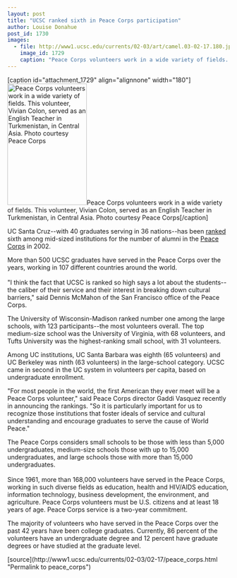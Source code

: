 ```yaml
---
layout: post
title: "UCSC ranked sixth in Peace Corps participation"
author: Louise Donahue
post_id: 1730
images:
  - file: http://www1.ucsc.edu/currents/02-03/art/camel.03-02-17.180.jpg
    image_id: 1729
    caption: "Peace Corps volunteers work in a wide variety of fields. This volunteer, Vivian Colon, served as an English Teacher in Turkmenistan, in Central Asia. Photo courtesy Peace Corps"
---
```


[caption id="attachment_1729" align="alignnone" width="180"]<a href="http://localhost/mysite/wp-content/uploads/2003/02/camel.03-02-17.180.jpg"><img class="size-full wp-image-1729" src="http://localhost/mysite/wp-content/uploads/2003/02/camel.03-02-17.180.jpg" alt="Peace Corps volunteers work in a wide variety of fields. This volunteer, Vivian Colon, served as an English Teacher in Turkmenistan, in Central Asia. Photo courtesy Peace Corps" width="180" height="275" /></a>Peace Corps volunteers work in a wide variety of fields. This volunteer, Vivian Colon, served as an English Teacher in Turkmenistan, in Central Asia. Photo courtesy Peace Corps[/caption]
<p>
  UC Santa Cruz--with 40 graduates serving in 36 nations--has been <a href="http://www.peacecorps.gov/news/news/view.cfm?news_id=745">ranked</a> sixth among mid-sized institutions for the number of alumni in the <a href="http://www.peacecorps.gov/indexf.cfm">Peace Corps</a> in 2002.
</p>
<p>
  More than 500 UCSC graduates have served in the Peace Corps over the years, working in 107 different countries around the world.<br>
  <br>
  "I think the fact that UCSC is ranked so high says a lot about the students--the caliber of their service and their interest in breaking down cultural barriers," said Dennis McMahon of the San Francisco office of the Peace Corps.<br>
</p>
<p>
  The University of Wisconsin-Madison ranked number one among the large schools, with 123 participants--the most volunteers overall. The top medium-size school was the University of Virginia, with 68 volunteers, and Tufts University was the highest-ranking small school, with 31 volunteers.<br>
</p>
<p>
  Among UC institutions, UC Santa Barbara was eighth (65 volunteers) and UC Berkeley was ninth (63 volunteers) in the large-school category. UCSC came in second in the UC system in volunteers per capita, based on undergraduate enrollment.<br>
</p>
<p>
  "For most people in the world, the first American they ever meet will be a Peace Corps volunteer," said Peace Corps director Gaddi Vasquez recently in announcing the rankings. "So it is particularly important for us to recognize those institutions that foster ideals of service and cultural understanding and encourage graduates to serve the cause of World Peace."<br>
</p>
<p>
  The Peace Corps considers small schools to be those with less than 5,000 undergraduates, medium-size schools those with up to 15,000 undergraduates, and large schools those with more than 15,000 undergraduates.<br>
  <br>
  Since 1961, more than 168,000 volunteers have served in the Peace Corps, working in such diverse fields as education, health and HIV/AIDS education, information technology, business development, the environment, and agriculture. Peace Corps volunteers must be U.S. citizens and at least 18 years of age. Peace Corps service is a two-year commitment.<br>
</p>
<p>
  The majority of volunteers who have served in the Peace Corps over the past 42 years have been college graduates. Currently, 86 percent of the volunteers have an undergraduate degree and 12 percent have graduate degrees or have studied at the graduate level.<br>
</p>
[source](http://www1.ucsc.edu/currents/02-03/02-17/peace_corps.html "Permalink to peace_corps")
